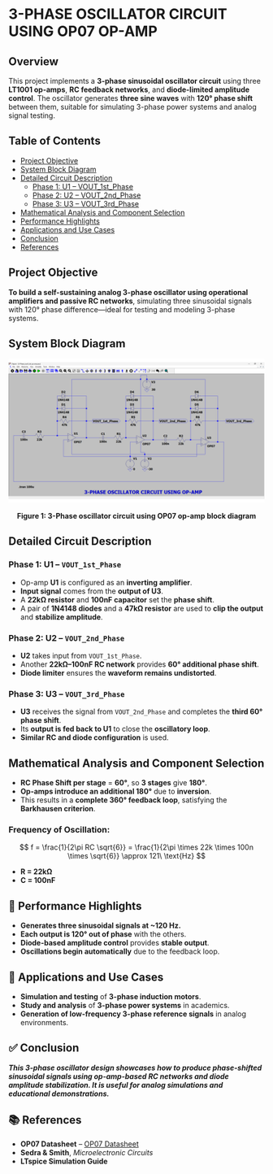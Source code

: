 # 3-PHASE OSCILLATOR CIRCUIT USING OP07 OP-AMP

## Overview

This project implements a **3-phase sinusoidal oscillator circuit** using three **LT1001 op-amps**, **RC feedback networks**, and **diode-limited amplitude control**. The oscillator generates **three sine waves** with **120° phase shift** between them, suitable for simulating 3-phase power systems and analog signal testing.

## Table of Contents

- [Project Objective](#project-objective)  
- [System Block Diagram](#system-block-diagram)  
- [Detailed Circuit Description](#detailed-circuit-description)  
  - [Phase 1: U1 – VOUT_1st_Phase](#phase-1-u1--vout_1st_phase)  
  - [Phase 2: U2 – VOUT_2nd_Phase](#phase-2-u2--vout_2nd_phase)  
  - [Phase 3: U3 – VOUT_3rd_Phase](#phase-3-u3--vout_3rd_phase)  
- [Mathematical Analysis and Component Selection](#mathematical-analysis-and-component-selection)  
- [Performance Highlights](#performance-highlights)  
- [Applications and Use Cases](#applications-and-use-cases)  
- [Conclusion](#conclusion)  
- [References](#references)  

## Project Objective

**To build a self-sustaining analog 3-phase oscillator using operational amplifiers and passive RC networks**, simulating three sinusoidal signals with 120° phase difference—ideal for testing and modeling 3-phase systems.

## System Block Diagram

![Block Diagram](Block_Diagram.png)

<p align="center"><strong>Figure 1: 3-Phase oscillator circuit using OP07 op-amp block diagram</strong></p>

## Detailed Circuit Description

### Phase 1: U1 – `VOUT_1st_Phase`
- Op-amp **U1** is configured as an **inverting amplifier**.  
- **Input signal** comes from the **output of U3**.  
- A **22kΩ resistor** and **100nF capacitor** set the **phase shift**.  
- A pair of **1N4148 diodes** and a **47kΩ resistor** are used to **clip the output** and **stabilize amplitude**.  

### Phase 2: U2 – `VOUT_2nd_Phase`
- **U2** takes input from `VOUT_1st_Phase`.  
- Another **22kΩ–100nF RC network** provides **60° additional phase shift**.  
- **Diode limiter** ensures the **waveform remains undistorted**.  

### Phase 3: U3 – `VOUT_3rd_Phase`
- **U3** receives the signal from `VOUT_2nd_Phase` and completes the **third 60° phase shift**.  
- Its **output is fed back to U1** to close the **oscillatory loop**.  
- **Similar RC and diode configuration** is used.

## Mathematical Analysis and Component Selection

- **RC Phase Shift per stage** = **60°**, so **3 stages** give **180°**.  
- **Op-amps introduce an additional 180°** due to **inversion**.  
- This results in a **complete 360° feedback loop**, satisfying the **Barkhausen criterion**.

### Frequency of Oscillation:

$$
f = \frac{1}{2\pi RC \sqrt{6}} = \frac{1}{2\pi \times 22k \times 100n \times \sqrt{6}} \approx 121\ \text{Hz}
$$

- **R = 22kΩ**  
- **C = 100nF**


## 🌟 Performance Highlights

- **Generates three sinusoidal signals at ~120 Hz.**  
- **Each output is 120° out of phase** with the others.  
- **Diode-based amplitude control** provides **stable output**.  
- **Oscillations begin automatically** due to the feedback loop.


## 🧠 Applications and Use Cases

- **Simulation and testing** of **3-phase induction motors**.  
- **Study and analysis** of **3-phase power systems** in academics.  
- **Generation of low-frequency 3-phase reference signals** in analog environments.

## ✅ Conclusion

**_This 3-phase oscillator design showcases how to produce phase-shifted sinusoidal signals using op-amp-based RC networks and diode amplitude stabilization. It is useful for analog simulations and educational demonstrations._**

## 📚 References

- **OP07 Datasheet** – [OP07 Datasheet](OP07.pdf)  
- **Sedra & Smith**, *Microelectronic Circuits*  
- **LTspice Simulation Guide**

